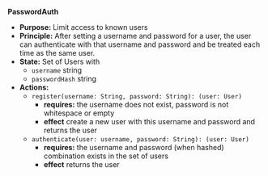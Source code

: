 **PasswordAuth**  
- **Purpose:** Limit access to known users  
- **Principle:** After setting a username and password for a user, the user can authenticate with that username and password and be treated each time as the same user.
- **State:** Set of Users with 
    - `username` string
    - `passwordHash` string  
- **Actions:**
    - `register(username: String, password: String): (user: User)`
        - **requires:** the username does not exist, password is not whitespace or empty
        - **effect** create a new user with this username and password and returns the user  
    - `authenticate(user: username, password: String): (user: User)`
        - **requires:** the username and password (when hashed) combination exists in the set of users
        - **effect** returns the user